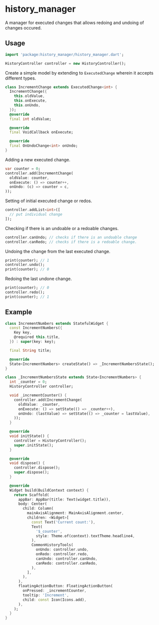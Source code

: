 # history_manager

A manager for executed changes that allows redoing and undoing of changes occured.

## Usage

```dart
import 'package:history_manager/history_manager.dart';

HistoryController controller = new HistoryController();
```

Create a simple model by extending to `ExecutedChange` wherein it accepts different types.

```dart
class IncrementChange extends ExecutedChange<int> {
  IncrementChange({
    this.oldValue,
    this.onExecute,
    this.onUndo,
  });
  @override
  final int oldValue;

  @override
  final VoidCallback onExecute;

  @override
  final OnUndoChange<int> onUndo;
}
```

Adding a new executed change.

```dart
var counter = 0;
controller.add(IncrementChange(
  oldValue: counter,
  onExecute: () => counter++,
  onUndo: (c) => counter = c,
));
```

Setting of initial executed change or redos.

```dart
controller.addList<int>([
  // put individual change
]);
```

Checking if there is an undoable or a redoable changes.

```dart
controller.canUndo; // checks if there is an undoable change
controller.canRedo; // checks if there is a redoable change.
```

Undoing the change from the last executed change.

```dart
print(counter); // 1
controller.undo();
print(counter); // 0
```

Redoing the last undone change.

```dart
print(counter); // 0
controller.redo();
print(counter); // 1
```

## Example

```dart
class IncrementNumbers extends StatefulWidget {
  const IncrementNumbers({
    Key key,
    @required this.title,
  }) : super(key: key);

  final String title;

  @override
  State<IncrementNumbers> createState() => _IncrementNumbersState();
}

class _IncrementNumbersState extends State<IncrementNumbers> {
  int _counter = 0;
  HistoryController controller;

  void _incrementCounter() {
    controller.add(IncrementChange(
      oldValue: _counter,
      onExecute: () => setState(() => _counter++),
      onUndo: (lastValue) => setState(() => _counter = lastValue),
    ));
  }

  @override
  void initState() {
    controller = HistoryController();
    super.initState();
  }

  @override
  void dispose() {
    controller.dispose();
    super.dispose();
  }

  @override
  Widget build(BuildContext context) {
    return Scaffold(
      appBar: AppBar(title: Text(widget.title)),
      body: Center(
        child: Column(
          mainAxisAlignment: MainAxisAlignment.center,
          children: <Widget>[
            const Text('Current count:'),
            Text(
              '$_counter',
              style: Theme.of(context).textTheme.headline4,
            ),
            CommonHistoryTools(
              onUndo: controller.undo,
              onRedo: controller.redo,
              canUndo: controller.canUndo,
              canRedo: controller.canRedo,
            ),
          ],
        ),
      ),
      floatingActionButton: FloatingActionButton(
        onPressed: _incrementCounter,
        tooltip: 'Increment',
        child: const Icon(Icons.add),
      ),
    );
  }
}
```
